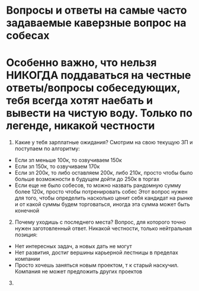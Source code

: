 # Вопросы и ответы на самые часто задаваемые каверзные вопрос на собесах
# Особенно важно, что нельзя НИКОГДА поддаваться на честные ответы/вопросы собеседующих, тебя всегда хотят наебать и вывести на чистую воду. Только по легенде, никакой честности
1. Какие у тебя зарплатные ожидания?
Смотрим на свою текущую ЗП и поступаем по алгоритму:
- Если зп меньше 100к, то озвучиваем 150к
- Если зп 150к, то озвучиваем 170к
- Если зп 200к, то либо оставляем 200к, либо 210к, просто чтобы было больше возможности в будущем дойти до 250к в торгах
- Если еще не было собесов, то можно назвать рандомную сумму более 120к, просто чтобы потренировать собес
Этот вопрос нужен для того, чтобы определить насколько ценит себя кандидат на рынке и от какой суммы будем торговаться, иногда эта сумма может быть конечной

2. Почему уходишь с последнего места?
Вопрос, для которого точно нужен заготовленный ответ. Никакой честности, только нейтральная позиция:
- Нет интересных задач, а новых дать не могут
- Нет развития, достиг вершины карьерной лестницы в пределах компании
- Просто хочешь заняться новым проектом, т к старый наскучил. Компания не может предложить других проектов

3. 
